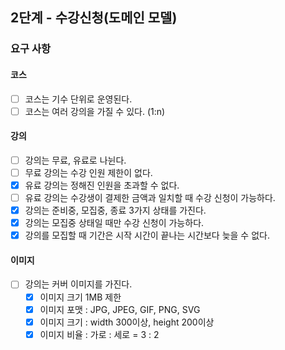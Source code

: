 ## 2단계 - 수강신청(도메인 모델)

### 요구 사항

#### 코스 

* [ ] 코스는 기수 단위로 운영된다.
* [ ] 코스는 여러 강의을 가질 수 있다. (1:n)

#### 강의

* [ ] 강의는 무료, 유료로 나뉜다.
* [ ] 무료 강의는 수강 인원 제한이 없다.
* [x] 유료 강의는 정해진 인원을 초과할 수 없다.
* [ ] 유료 강의는 수강생이 결제한 금액과 일치할 때 수강 신청이 가능하다.
* [x] 강의는 준비중, 모집중, 종료 3가지 상태를 가진다.
* [x] 강의는 모집중 상태일 때만 수강 신청이 가능하다.
* [x] 강의를 모집할 때 기간은 시작 시간이 끝나는 시간보다 늦을 수 없다.

#### 이미지

* [ ] 강의는 커버 이미지를 가진다.
  * [x] 이미지 크기 1MB 제한
  * [x] 이미지 포맷 : JPG, JPEG, GIF, PNG, SVG
  * [x] 이미지 크기 : width 300이상, height 200이상
  * [x] 이미지 비율 : 가로 : 세로 = 3 : 2